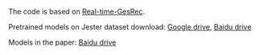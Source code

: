 The code is based on [Real-time-GesRec](https://github.com/ahmetgunduz/Real-time-GesRec).

Pretrained models on Jester dataset download: [Google drive](https://drive.google.com/file/d/1JAYPxDNO5A9PvFdpRvVDzWNhYdKnhYz9/view?usp=sharing), [Baidu drive](https://pan.baidu.com/s/1BKPZRnFSXJMi7fAfre57jQ?pwd=41ym)

Models in the paper: [Baidu drive](https://pan.baidu.com/s/1wE7Ul5qgVpi6ROl_sQfLHA?pwd=x5ia)